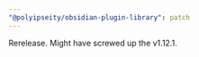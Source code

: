 ```yaml
---
"@polyipseity/obsidian-plugin-library": patch
---
```


Rerelease. Might have screwed up the v1.12.1.
